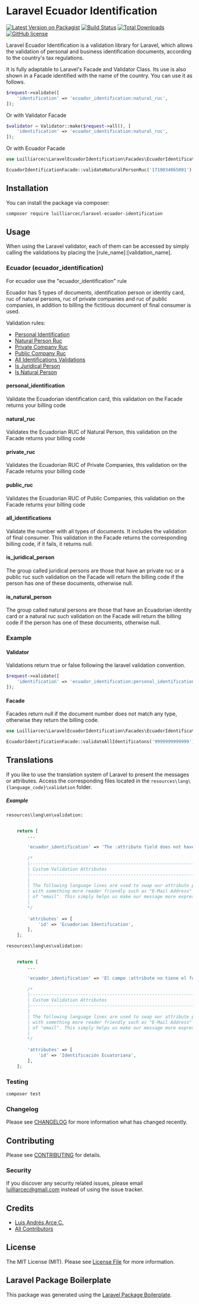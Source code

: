 # Laravel Ecuador Identification

[![Latest Version on Packagist](https://img.shields.io/packagist/v/luilliarcec/laravel-ecuador-identification.svg)](https://packagist.org/packages/luilliarcec/laravel-ecuador-identification)
[![Build Status](https://img.shields.io/travis/luilliarcec/laravel-ecuador-identification/master.svg)](https://travis-ci.org/luilliarcec/laravel-ecuador-identification)
[![Total Downloads](https://poser.pugx.org/luilliarcec/laravel-ecuador-identification/downloads.svg)](https://packagist.org/packages/luilliarcec/laravel-ecuador-identification)
[![GitHub license](https://img.shields.io/github/license/luilliarcec/laravel-ecuador-identification.svg)](https://github.com/luilliarcec/laravel-ecuador-identification/blob/master/LICENSE.md)

Laravel Ecuador Identification is a validation library for Laravel, which allows the validation of personal and business identification documents, according to the country's tax regulations.

It is fully adaptable to Laravel's Facade and Validator Class. Its use is also shown in a Facade identified with the name of the country. You can use it as follows.

```php
$request->validate([
    'identification' => 'ecuador_identification:natural_ruc',
]);
```

Or with Validator Facade

```php
$validator = Validator::make($request->all(), [
    'identification' => 'ecuador_identification:natural_ruc',
]);
```

Or with Ecuador Facade

```php
use Luilliarcec\LaravelEcuadorIdentification\Facades\EcuadorIdentificationFacade;

EcuadorIdentificationFacade::validateNaturalPersonRuc('1710034065001'); // Return null or string code
```

## Installation

You can install the package via composer:

```bash
composer require luilliarcec/laravel-ecuador-identification
```

## Usage

When using the Laravel validator, each of them can be accessed by simply calling the validations by placing the [rule_name]:[validation_name].

### Ecuador (ecuador_identification)

For ecuador use the "ecuador_identification" rule

Ecuador has 5 types of documents, identification person or identity card, ruc of natural persons, ruc of private companies and ruc of public companies, in addition to billing the fictitious document of final consumer is used.

Validation rules:
* [Personal Identification](#rule-personal_identification)
* [Natural Person Ruc](#rule-natural_ruc)
* [Private Company Ruc](#rule-private_ruc)
* [Public Company Ruc](#rule-public_ruc)
* [All Identifications Validations](#rule-all_identifications)
* [Is Juridical Person](#rule-is_juridical_person)
* [Is Natural Person](#rule-is_natural_person)

<a name="rule-personal_identification"></a>
#### personal_identification
Validate the Ecuadorian identification card, this validation on the Facade returns your billing code

<a name="rule-natural_ruc"></a>
#### natural_ruc
Validates the Ecuadorian RUC of Natural Person, this validation on the Facade returns your billing code

<a name="rule-private_ruc"></a>
#### private_ruc
Validates the Ecuadorian RUC of Private Companies, this validation on the Facade returns your billing code

<a name="rule-public_ruc"></a>
#### public_ruc
Validates the Ecuadorian RUC of Public Companies, this validation on the Facade returns your billing code

<a name="rule-all_identifications"></a>
#### all_identifications
Validate the number with all types of documents. It includes the validation of final consumer. This validation in the Facade returns the corresponding billing code, if it fails, it returns null.

<a name="rule-is_juridical_person"></a>
#### is_juridical_person
The group called juridical persons are those that have an private ruc or a public ruc such validation on the Facade will return the billing code if the person has one of these documents, otherwise null.

<a name="rule-is_natural_person"></a>
#### is_natural_person
The group called natural persons are those that have an Ecuadorian identity card or a natural ruc such validation on the Facade will return the billing code if the person has one of these documents, otherwise null.

### Example
#### Validator

Validations return true or false following the laravel validation convention.

```php
$request->validate([
    'identification' => 'ecuador_identification:personal_identification',
]);
```

#### Facade

Facades return null if the document number does not match any type, otherwise they return the billing code.

```php
use Luilliarcec\LaravelEcuadorIdentification\Facades\EcuadorIdentificationFacade;

EcuadorIdentificationFacade::validateAllIdentificatons('9999999999999'); // Return '07' => Final Consumer
```

## Translations

If you like to use the translation system of Laravel to present the messages or attributes. Access the corresponding 
files located in the ``resources\lang\{language_code}\validation`` folder.

##### Example
``resources\lang\en\validation:``
```php
    
    return [
        ...

        'ecuador_identification' => 'The :attribute field does not have the corresponding country format. (Ecuador)',
    
        /*
        |--------------------------------------------------------------------------
        | Custom Validation Attributes
        |--------------------------------------------------------------------------
        |
        | The following language lines are used to swap our attribute placeholder
        | with something more reader friendly such as "E-Mail Address" instead
        | of "email". This simply helps us make our message more expressive.
        |
        */
    
        'attributes' => [
            'id' => 'Ecuadorian Identification',
        ],
    ];
```

``resources\lang\es\validation:``
```php
    
    return [
        ...

        'ecuador_identification' => 'El campo :attribute no tiene el formato de país correspondiente. (Ecuador)',
    
        /*
        |--------------------------------------------------------------------------
        | Custom Validation Attributes
        |--------------------------------------------------------------------------
        |
        | The following language lines are used to swap our attribute placeholder
        | with something more reader friendly such as "E-Mail Address" instead
        | of "email". This simply helps us make our message more expressive.
        |
        */
    
        'attributes' => [
            'id' => 'Identificación Ecuatoriana',
        ],
    ];
```


### Testing

``` bash
composer test
```

### Changelog

Please see [CHANGELOG](CHANGELOG.md) for more information what has changed recently.

## Contributing

Please see [CONTRIBUTING](CONTRIBUTING.md) for details.

### Security

If you discover any security related issues, please email luilliarcec@gmail.com instead of using the issue tracker.

## Credits

- [Luis Andrés Arce C.](https://github.com/luilliarcec)
- [All Contributors](../../contributors)

## License

The MIT License (MIT). Please see [License File](LICENSE.md) for more information.

## Laravel Package Boilerplate

This package was generated using the [Laravel Package Boilerplate](https://laravelpackageboilerplate.com).
